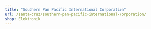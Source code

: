 ```yaml
---
title: "Southern Pan Pacific International Corporation"
url: /santa-cruz/southern-pan-pacific-international-corporation/
shop: Elektronik
---
```


